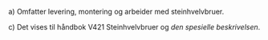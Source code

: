 a) Omfatter levering, montering og arbeider med steinhvelvbruer.

c) Det vises til håndbok V421 Steinhvelvbruer og *den spesielle beskrivelsen*.

